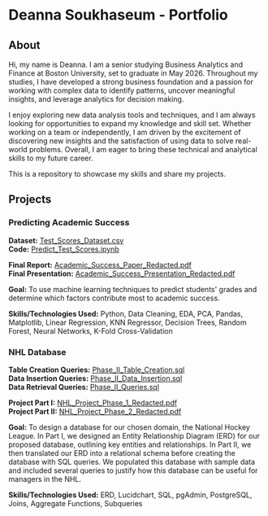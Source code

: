 # Deanna Soukhaseum - Portfolio

## About
Hi, my name is Deanna. I am a senior studying Business Analytics and Finance at Boston University, set to graduate in May 2026. Throughout my studies, I have developed a strong business foundation and a passion for working with complex data to identify patterns, uncover meaningful insights, and leverage analytics for decision making. 

I enjoy exploring new data analysis tools and techniques, and I am always looking for opportunities to expand my knowledge and skill set. Whether working on a team or independently, I am driven by the excitement of discovering new insights and the satisfaction of using data to solve real-world problems. Overall, I am eager to bring these technical and analytical skills to my future career.

This is a repository to showcase my skills and share my projects.

## Projects

### Predicting Academic Success
**Dataset:** [Test_Scores_Dataset.csv](./Predicting_Academic_Success/Test_Scores_Dataset.csv)  
**Code:** [Predict_Test_Scores.ipynb](./Predicting_Academic_Success/Predict_Test_Scores.ipynb)  

**Final Report:** [Academic_Success_Paper_Redacted.pdf](./Predicting_Academic_Success/Academic_Success_Paper_Redacted.pdf)  
**Final Presentation:** [Academic_Success_Presentation_Redacted.pdf](./Predicting_Academic_Success/Academic_Success_Presentation_Redacted.pdf)  

**Goal:** To use machine learning techniques to predict students' grades and determine which factors contribute most to academic success.  

**Skills/Technologies Used:** Python, Data Cleaning, EDA, PCA, Pandas, Matplotlib, Linear Regression, KNN Regressor, Decision Trees, Random Forest, Neural Networks, K-Fold Cross-Validation  

### NHL Database  
**Table Creation Queries:** [Phase_II_Table_Creation.sql](./NHL_Database/Phase_II_Table_Creation.sql)  
**Data Insertion Queries:** [Phase_II_Data_Insertion.sql](./NHL_Database/Phase_II_Data_Insertion.sql)  
**Data Retrieval Queries:** [Phase_II_Queries.sql](./NHL_Database/Phase_II_Queries.sql)  

**Project Part I:** [NHL_Project_Phase_1_Redacted.pdf](./NHL_Database/NHL_Project_Phase_1_Redacted.pdf)  
**Project Part II:** [NHL_Project_Phase_2_Redacted.pdf](./NHL_Database/NHL_Project_Phase_2_Redacted.pdf)  

**Goal:** To design a database for our chosen domain, the National Hockey League. In Part I, we designed an Entity Relationship Diagram (ERD) for our proposed database, outlining key entities and relationships. In Part II, we then translated our ERD into a relational schema before creating the database with SQL queries. We populated this database with sample data and included several queries to justify how this database can be useful for managers in the NHL.  

**Skills/Technologies Used:** ERD, Lucidchart, SQL, pgAdmin, PostgreSQL, Joins, Aggregate Functions, Subqueries  
